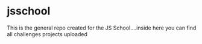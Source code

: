 # jsschool
This is the general repo created for the JS School....inside here you can find all challenges projects uploaded

